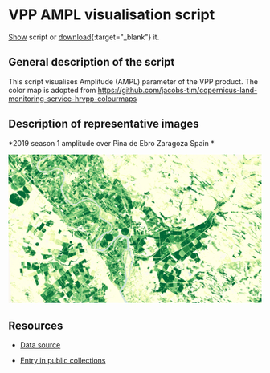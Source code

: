 # VPP AMPL visualisation script

<a href="#" id='togglescript'>Show</a> script or [download](script.js){:target="_blank"} it.
<div id='script_view' style="display:none">
{% highlight javascript %}
      {% include_relative script.js %}
{% endhighlight %}
</div>

## General description of the script  
This script visualises Amplitude (AMPL) parameter of the VPP product. The color map is adopted from https://github.com/jacobs-tim/copernicus-land-monitoring-service-hrvpp-colourmaps 

## Description of representative images
*2019 season 1 amplitude over Pina de Ebro Zaragoza Spain * 

![Amplitude Pina de Ebro Zaragoza Spain](fig/pina-de-ebro-spain.png)  

## Resources

- [Data source](https://land.copernicus.eu/pan-european/biophysical-parameters/high-resolution-vegetation-phenology-and-productivity)

- [Entry in public collections](https://github.com/sentinel-hub/public-collections/tree/main/collections/vegetation-phenology-and-productivity-parameters-season-1)

